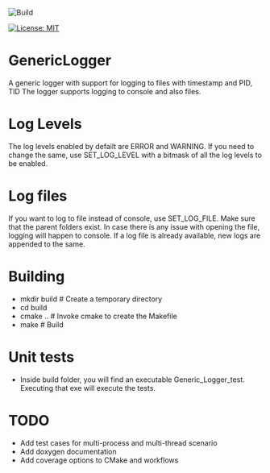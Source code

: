 
![Build](https://github.com/saai63/GenericLogger/workflows/Build_Project/badge.svg
)



[![License: MIT](https://img.shields.io/badge/License-MIT-yellow.svg)](https://opensource.org/licenses/MIT)

# GenericLogger
A generic logger with support for logging to files with timestamp and PID, TID
The logger supports logging to console and also files.

# Log Levels
The log levels enabled by defailt are ERROR and WARNING.
If you need to change the same, use SET_LOG_LEVEL with a bitmask of all the log levels to be enabled.

# Log files
If you want to log to file instead of console, use SET_LOG_FILE.
Make sure that the parent folders exist. In case there is any issue with opening the file, logging will happen to console.
If a log file is already available, new logs are appended to the same.

# Building
* mkdir build # Create a temporary directory
* cd build
* cmake .. # Invoke cmake to create the Makefile
* make # Build

# Unit tests
* Inside build folder, you will find an executable Generic_Logger_test. Executing that exe will execute the tests.

# TODO
* Add test cases for multi-process and multi-thread scenario
* Add doxygen documentation
* Add coverage options to CMake and workflows
